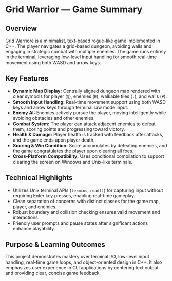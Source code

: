# Grid Warrior — Game Summary

## Overview  
Grid Warriore is a minimalist, text-based rogue-like game implemented in C++. The player navigates a grid-based dungeon, avoiding walls and engaging in strategic combat with multiple enemies. The game runs entirely in the terminal, leveraging low-level input handling for smooth real-time movement using both WASD and arrow keys.

## Key Features  
- **Dynamic Map Display:** Centrally aligned dungeon map rendered with clear symbols for player (`@`), enemies (`E`), walkable tiles (`.`), and walls (`#`).  
- **Smooth Input Handling:** Real-time movement support using both WASD keys and arrow keys through terminal raw mode input.  
- **Enemy AI:** Enemies actively pursue the player, moving intelligently while avoiding obstacles and other enemies.  
- **Combat System:** The player can attack adjacent enemies to defeat them, scoring points and progressing toward victory.  
- **Health & Damage:** Player health is tracked with feedback after attacks, and the game ends upon player death.  
- **Scoring & Win Condition:** Score accumulates by defeating enemies, and the game congratulates the player upon clearing all foes.  
- **Cross-Platform Compatibility:** Uses conditional compilation to support clearing the screen on Windows and Unix-like terminals.

## Technical Highlights  
- Utilizes Unix terminal APIs (`termios`, `read()`) for capturing input without requiring Enter key presses, enabling real-time gameplay.  
- Clean separation of concerns with distinct classes for the game map, player, and enemies.  
- Robust boundary and collision checking ensures valid movement and interactions.  
- Friendly user prompts and pause states after significant actions enhance playability.

## Purpose & Learning Outcomes  
This project demonstrates mastery over terminal I/O, low-level input handling, real-time game loops, and object-oriented design in C++. It also emphasizes user experience in CLI applications by centering text output and providing clear, concise game feedback.
